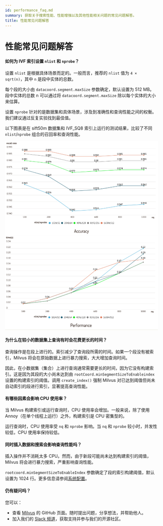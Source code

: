 ```yaml
---
id: performance_faq.md
summary: 获取关于搜索性能、性能增强以及其他性能相关问题的常见问题解答。
title: 性能常见问题解答
---
```


# 性能常见问题解答

<!-- TOC -->


<!-- /TOC -->

#### 如何为 IVF 索引设置 `nlist` 和 `nprobe`？

设置 `nlist` 是根据具体场景而定的。一般而言，推荐的 `nlist` 值为 `4 × sqrt(n)`，其中 `n` 是段中实体的总数。

每个段的大小由 `datacoord.segment.maxSize` 参数确定，默认设置为 512 MB。段中实体的总数 n 可以通过将 `datacoord.segment.maxSize` 除以每个实体的大小来估算。

设置 `nprobe` 针对的是数据集和具体场景，涉及到准确性和查询性能之间的权衡。我们建议通过反复实验找到最佳值。

以下图表是在 sift50m 数据集和 IVF_SQ8 索引上运行的测试结果，比较了不同 `nlist`/`nprobe` 组合的召回率和查询性能。

![准确性测试](../../../assets/accuracy_nlist_nprobe.png "准确性测试。")
![性能测试](../../../assets/performance_nlist_nprobe.png "性能测试。")

#### 为什么在较小的数据集上查询有时会花费更长的时间？

查询操作是在段上进行的。索引减少了查询段所需的时间。如果一个段没有被索引，Milvus 将会在原始数据上进行暴力搜索，大大增加查询时间。

因此，在小数据集（集合）上进行查询通常需要更长的时间，因为它没有构建索引。这是因为其段的大小尚未达到由 `rootCoord.minSegmentSizeToEnableindex` 设置的构建索引的阈值。调用 `create_index()` 强制 Milvus 对已达到阈值但尚未自动索引的段进行索引，显著提高查询性能。


#### 有哪些因素会影响 CPU 使用率？

当 Milvus 构建索引或运行查询时，CPU 使用率会增加。一般来说，除了使用 Annoy（在单个线程上运行）之外，构建索引是 CPU 密集型的。

运行查询时，CPU 使用率受 `nq` 和 `nprobe` 影响。当 `nq` 和 `nprobe` 较小时，并发性较低，CPU 使用率保持较低。

#### 同时插入数据和搜索会影响查询性能吗？

插入操作并不消耗太多 CPU。然而，由于新段可能尚未达到构建索引的阈值，Milvus 将会进行暴力搜索，严重影响查询性能。

`rootcoord.minSegmentSizeToEnableIndex` 参数确定了段的索引构建阈值，默认设置为 1024 行。更多信息请参阅[系统配置](system_configuration.md)。

#### 仍有疑问吗？

您可以：

- 查看 [Milvus](https://github.com/milvus-io/milvus/issues) 的 GitHub 页面。随时提出问题，分享想法，并帮助他人。
- 加入我们的 [Slack 频道](https://join.slack.com/t/milvusio/shared_invite/enQtNzY1OTQ0NDI3NjMzLWNmYmM1NmNjOTQ5MGI5NDhhYmRhMGU5M2NhNzhhMDMzY2MzNDdlYjM5ODQ5MmE3ODFlYzU3YjJkNmVlNDQ2ZTk)，获取支持并参与我们的开源社区。